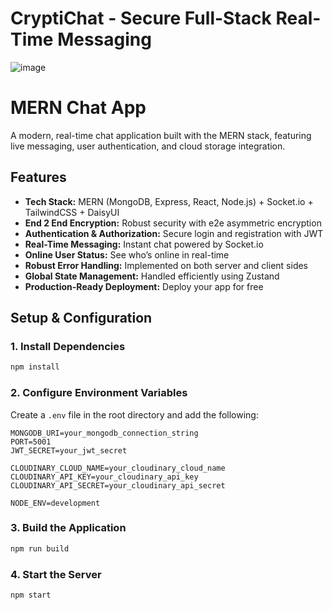 
# CryptiChat - Secure Full-Stack Real-Time Messaging

![image](https://github.com/user-attachments/assets/7cb2b9a6-ba4b-4bbf-a435-456879f6d03c)



# MERN Chat App

A modern, real-time chat application built with the MERN stack, featuring live messaging, user authentication, and cloud storage integration.

## Features

- **Tech Stack:** MERN (MongoDB, Express, React, Node.js) + Socket.io + TailwindCSS + DaisyUI
- **End 2 End Encryption:** Robust security with e2e asymmetric encryption
- **Authentication & Authorization:** Secure login and registration with JWT
- **Real-Time Messaging:** Instant chat powered by Socket.io
- **Online User Status:** See who’s online in real-time
- **Robust Error Handling:** Implemented on both server and client sides
- **Global State Management:** Handled efficiently using Zustand
- **Production-Ready Deployment:** Deploy your app for free

## Setup & Configuration



### 1. Install Dependencies
```sh
npm install
```

### 2. Configure Environment Variables
Create a `.env` file in the root directory and add the following:
```env
MONGODB_URI=your_mongodb_connection_string
PORT=5001
JWT_SECRET=your_jwt_secret

CLOUDINARY_CLOUD_NAME=your_cloudinary_cloud_name
CLOUDINARY_API_KEY=your_cloudinary_api_key
CLOUDINARY_API_SECRET=your_cloudinary_api_secret

NODE_ENV=development
```

### 3. Build the Application
```sh
npm run build
```

### 4. Start the Server
```sh
npm start
```
